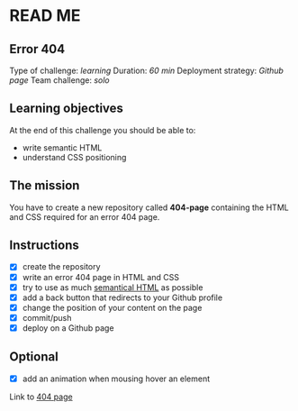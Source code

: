 # READ ME

## Error 404
Type of challenge: *learning*
Duration: *60 min*
Deployment strategy: *Github page*
Team challenge: *solo*

## Learning objectives
At the end of this challenge you should be able to:
* write semantic HTML
* understand CSS positioning

## The mission
You have to create a new repository called **404-page** containing the HTML and CSS required for an error 404 page.

## Instructions
- [x] create the repository
- [x] write an error 404 page in HTML and CSS
- [x] try to use as much [semantical HTML](https://www.w3schools.com/html/html5_semantic_elements.asp) as possible
- [x] add a back button that redirects to your Github profile
- [x] change the position of your content on the page
- [x] commit/push
- [x] deploy on a Github page

## Optional
- [x] add an animation when mousing hover an element

Link to [404 page](https://luisromeroaraya.github.io/404-page/404.html)
